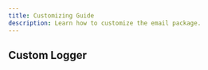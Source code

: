 ```yaml
---
title: Customizing Guide
description: Learn how to customize the email package.
---
```


## Custom Logger
